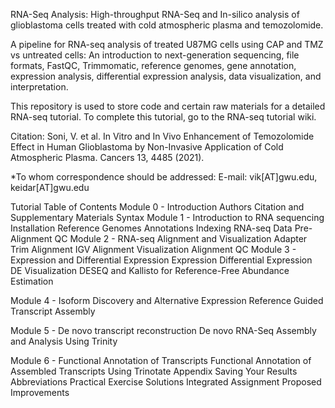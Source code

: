 RNA-Seq Analysis: High-throughput RNA-Seq and In-silico analysis of glioblastoma cells treated with cold atmospheric plasma and temozolomide.

A pipeline for RNA-seq analysis of treated U87MG cells using CAP and TMZ vs untreated cells: 
An introduction to next-generation sequencing, file formats, FastQC, Trimmomatic, reference genomes, gene annotation, expression analysis, differential expression analysis, data visualization, and interpretation.

This repository is used to store code and certain raw materials for a detailed RNA-seq tutorial. To complete this tutorial, go to the RNA-seq tutorial wiki.

Citation: Soni, V. et al. In Vitro and In Vivo Enhancement of Temozolomide Effect in Human Glioblastoma by Non-Invasive Application of Cold Atmospheric Plasma. Cancers 13, 4485 (2021).

*To whom correspondence should be addressed: E-mail: vik[AT]gwu.edu, keidar[AT]gwu.edu


Tutorial Table of Contents
Module 0 - Introduction 
Authors 
Citation and Supplementary Materials
Syntax
Module 1 - Introduction to RNA sequencing
Installation
Reference Genomes
Annotations
Indexing
RNA-seq Data
Pre-Alignment QC
Module 2 - RNA-seq Alignment and Visualization
Adapter Trim
Alignment
IGV
Alignment Visualization
Alignment QC
Module 3 - Expression and Differential Expression
Expression
Differential Expression
DE Visualization
DESEQ and Kallisto for Reference-Free Abundance Estimation

Module 4 - Isoform Discovery and Alternative Expression
Reference Guided Transcript Assembly

Module 5 - De novo transcript reconstruction
De novo RNA-Seq Assembly and Analysis Using Trinity

Module 6 - Functional Annotation of Transcripts
Functional Annotation of Assembled Transcripts Using Trinotate
Appendix
Saving Your Results
Abbreviations
Practical Exercise Solutions
Integrated Assignment
Proposed Improvements
